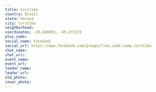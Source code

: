 ```yaml
---
title: Curitiba
country: Brazil
state: Paraná
city: Curitiba
neighborhood: 
coordinates: -25.428693, -49.272373
plus_code:
social_name: Facebook
social_url: https://www.facebook.com/groups/free.code.camp.curitiba
chat_name:
chat_url:
event_name:
event_url:
leader_name:
leader_url:
old_photo: 
cover_photo:
---
```

